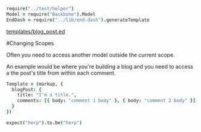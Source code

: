 [](root)
```coffeescript
require("../test/helper")
Model = require("Backbone").Model
EndDash = require("../lib/end-dash").generateTemplate
```

[templates/blog_post.ed](./templates/blog_post.ed#L12-L23)

#Changing Scopes

  Often you need to access another model outside the current scope.

  An example would be where you're building a blog and you need to 
access a the post's title from within each comment. 

[](beforeEach)
```coffeescript
Template = (markup, {
  blogPost: {
    title: "I'm a title.",
    comments: [{ body: "comment 1 body" }, { body: "comment 2 body" }]
  }
})

```

[](it "should do stuff")
```coffeescript
expect("herp").to.be("herp")
```
